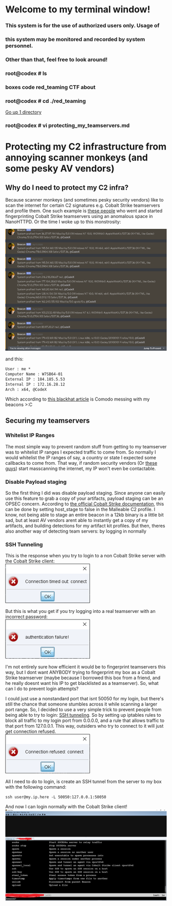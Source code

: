 # Welcome to my terminal window!                                                               
###  This system is for the use of authorized users only.  Usage of   
###  this system may be monitored and recorded by system personnel.                                                                   
###           Other than that, feel free to look around!  
### root@codex # ls
### boxes code red_teaming CTF about
### root@codex # cd ./red_teaming
[Go up 1 directory](../red_teaming.md)
### root@codex # vi protecting_my_teamservers.md
  
# Protecting my C2 infrastructure from annoying scanner monkeys (and some pesky AV vendors)
  
## Why do I need to protect my C2 infra?
 Because scanner monkeys (and sometimes pesky security vendors) like to scan the internet for certain C2 signatures e.g. Cobalt Strike teamservers and profile them. One such 
 example is [these people](https://blog.fox-it.com/2019/02/26/identifying-cobalt-strike-team-servers-in-the-wild/) who went and started fingerprinting Cobalt Strike teamservers
 using an anomalous space in NanoHTTPD. Or the time I woke up to this monstrosity:  
   
 ![sad](./protecting_my_teamservers_img/system_profilers.png)
    
and this:
```
User : me *
Computer Name : W7SB64-01
External IP : 184.185.5.53
Internal IP : 172.16.28.12
Arch : x64, @CodeX
```
Which according to [this blackhat article](https://www.blackhat.com/docs/us-17/thursday/us-17-Kotler-The-Adventures-Of-Av-And-The-Leaky-Sandbox-wp.pdf) is Comodo messing
with my beacons >:C
  
## Securing my teamservers
  
### Whitelist IP Ranges
The most simple way to prevent random stuff from getting to my teamserver was to whitelist IP ranges I expected traffic to come from. So normally I would whitelist the IP ranges of say, a country or state I expected some callbacks to come from. That way, if random security vendors (Or [these guys](https://www.youtube.com/watch?v=nX9JXI4l3-E)) start masscanning the internet, my IP won't even be contactable.
  
### Disable Payload staging
So the first thing I did was disable payload staging. Since anyone can easily use this feature to grab a copy of your artifacts, payload staging can be an OPSEC concern.
According to [the official Cobalt Strike documentation](https://www.cobaltstrike.com/help-malleable-c2), this can be done by setting host_stage to false in the Malleable C2 profile. I know, not being able to stage an
entire beacon in a 12kb binary is a little bit sad, but at least AV vendors arent able to instantly get a copy of my artifacts, and
building detections for my artifact kit profiles. But then, theres also another way of detecting team servers: by logging in normally  
  
  
### SSH Tunneling
This is the response when you try to login to a non Cobalt Strike server with the Cobalt Strike client:  
 ![sad](./protecting_my_teamservers_img/conn_failed.png)
   
But this is what you get if you try logging into a real teamserver with an incorrect password:  
 ![sad](./protecting_my_teamservers_img/wrong_pass.png)
   
 I'm not entirely sure how efficient it would be to fingerprint teamservers this way, but I dont want ANYBODY trying to fingerprint my box as a Cobalt Strike teamserver
 (maybe because I borrowed this box from a friend, and he really doesnt want his IP to get blacklisted as a teamserver). So, what can I do to prevent login attempts?
 
 I could just use a nonstandard port that isnt 50050 for my login, but there's still the chance that someone stumbles across it while scanning a larger port range. So,
 I decided to use a very simple trick to prevent people from being able to try to login: [SSH tunneling](https://www.ssh.com/academy/ssh/tunneling/example).
 So by setting up iptables rules to block all traffic to my login port from 0.0.0.0, and a rule that allows traffic to that port from 127.0.0.1. This way, outsiders who try
 to connect to it will just get connection refused.  
  ![sad](./protecting_my_teamservers_img/conn_refused.png)
 
 All I need to do to login, is create an SSH tunnel from the server to my box with the following command:  
 ```
 ssh user@my.ip.here -L 50050:127.0.0.1:50050
 ```
   
 And now I can login normally with the Cobalt Strike client!  
  ![sad](./protecting_my_teamservers_img/connected.png)
